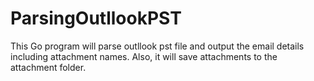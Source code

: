 # ParsingOutllookPST
This Go program will parse outllook pst file and output the email details including attachment names. Also, it will save attachments to the attachment folder.
